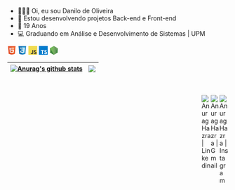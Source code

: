- 👨🏻‍💻 Oi, eu sou Danilo de Oliveira
- 🚀 Estou desenvolvendo projetos Back-end e Front-end
- 👤 19 Anos 
- 💻 Graduando em Análise e Desenvolvimento de Sistemas | UPM

<code><img height="20" alt="nodejs" src="https://raw.githubusercontent.com/devicons/devicon/master/icons/html5/html5-original.svg"></code>
<code><img height="20" alt="nodejs" src="https://raw.githubusercontent.com/devicons/devicon/master/icons/css3/css3-original.svg"></code>
<code><img height="20" alt="javascript" src="https://raw.githubusercontent.com/github/explore/80688e429a7d4ef2fca1e82350fe8e3517d3494d/topics/javascript/javascript.png"></code>
<code><img height="20" alt="typescript" src="https://raw.githubusercontent.com/github/explore/80688e429a7d4ef2fca1e82350fe8e3517d3494d/topics/typescript/typescript.png"></code>
<code><img height="20" alt="nodejs" src="https://raw.githubusercontent.com/github/explore/80688e429a7d4ef2fca1e82350fe8e3517d3494d/topics/nodejs/nodejs.png"></code>    


| <a href="https://github.com/anuraghazra/github-readme-stats"><img align="center" src="https://github-readme-stats.vercel.app/api?username=daniloho&show_icons=true&include_all_commits=true&theme=buefy&hide_border=true" alt="Anurag's github stats" /></a> | <a href="https://github.com/anuraghazra/github-readme-stats"><img align="center" src="https://github-readme-stats.vercel.app/api/top-langs/?username=daniloho&layout=compact&theme=buefy&hide_border=true" /></a> |
| ------------- | ------------- |

<br />
<br />

<a href="https://www.instagram.com/dan_olive_/">
  <img align="right" alt="Anurag Hazra | Instagram" width="20px" src="https://upload.wikimedia.org/wikipedia/commons/9/96/Instagram.svg" />
</a>
<a href="mailto:dinilo456@gmail.com">
  <img align="right" alt="Anurag Hazra | Gmail" width="20px" src="https://upload.wikimedia.org/wikipedia/commons/7/7e/Gmail_icon_%282020%29.svg" />
</a>
<a href="https://www.linkedin.com/in/danilo-de-oliveira-a78623213/">
  <img align="right" alt="Anurag Hazra | Linkedin" width="21px" src="https://upload.wikimedia.org/wikipedia/commons/8/81/LinkedIn_icon.svg" />
</a>

